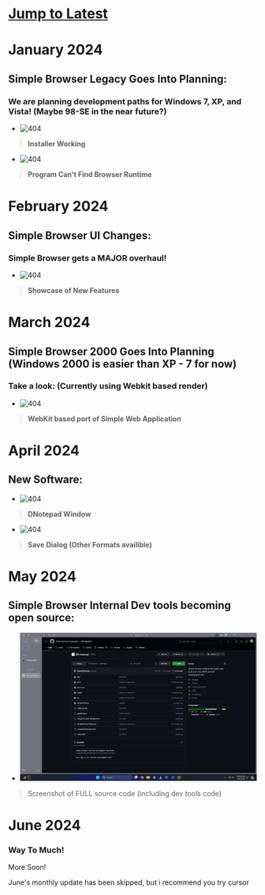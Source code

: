 # [Jump to Latest](https://github.com/Daniel-McGuire-Corporation/Simple-Browser/blob/main/docs/Monthly%20Updates.md#April-2024)
# January 2024
## Simple Browser Legacy Goes Into Planning:

### We are planning development paths for Windows 7, XP, and Vista! (Maybe 98-SE in the near future?)
  - ![404](https://github.com/DanielLMcGuire/Simple-Browser/assets/146508360/7cb6a6a5-9f10-4870-b83e-2b69db6511f7)

>**Installer Working**

  - ![404](https://github.com/DanielLMcGuire/Simple-Browser/assets/146508360/549167ae-6cf5-4adf-bb00-0d40c649b207)

>**Program Can't Find Browser Runtime**

# February 2024
## Simple Browser UI Changes:

### Simple Browser gets a MAJOR overhaul!
  - ![404](https://i.imgur.com/CJwg09S.gif)

>**Showcase of New Features**

# March 2024 
## Simple Browser 2000 Goes Into Planning (Windows 2000 is easier than XP - 7 for now)

### Take a look: (Currently using Webkit based render)
  - ![404](https://github.com/Daniel-McGuire-Corporation/Simple-Browser/assets/146508360/bdb8b488-5677-4f7a-a777-180948a74dab)

>**WebKit based port of Simple Web Application**

# April 2024
## New Software:
  - ![404](https://github.com/Daniel-McGuire-Corporation/Simple-Browser/assets/146508360/26ddd182-90bf-4b35-a8ad-44716b65b640)

>**DNotepad Window**
  - ![404](https://github.com/Daniel-McGuire-Corporation/Simple-Browser/assets/146508360/d03f69a5-b900-46be-bad5-b64c63e691fb)

>**Save Dialog (Other Formats availible)**


# May 2024
## Simple Browser Internal Dev tools becoming open source:
  - ![SBINT.psd](https://raw.githubusercontent.com/Daniel-McGuire-Corporation/Simple-Browser/main/resources/Screenshot%20(18).png)
     
>Screenshot of FULL source code (including dev tools code)

# June 2024
### Way To Much!
More Soon!

June's monthly update has been skipped,
but i recommend you try cursor

